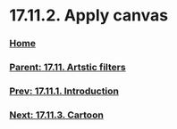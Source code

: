 # 17.11.2. Apply canvas

### [Home](./00-home.md)
### [Parent: 17.11. Artstic filters](./17-11-00-artstic-filters.md)
### [Prev: 17.11.1. Introduction](./17-11-01-introduction.md)
### [Next: 17.11.3. Cartoon](./17-11-03-cartoon.md)

